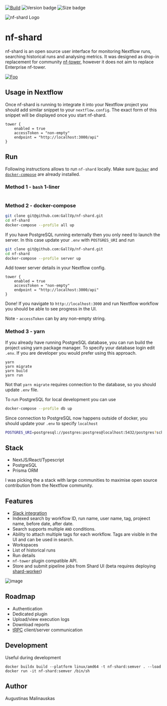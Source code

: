 [![Build](https://github.com/GallVp/nf-shard/actions/workflows/ci.yml/badge.svg)](https://github.com/GallVp/nf-shard/actions/workflows/ci.yml)
![Version badge](https://ghcr-badge.egpl.dev/GallVp/nf-shard/latest_tag?color=%236d52f4&ignore=latest&label=Version&trim=)
![Size badge](https://ghcr-badge.egpl.dev/GallVp/nf-shard/size?color=%23fa0092&tag=latest&label=Image+size&trim=)

![nf-shard Logo](./assets/logo.png)

# nf-shard

nf-shard is an open source user interface for monitoring Nextflow runs, searching historical runs and analysing metrics. It was designed as drop-in replacement for community [nf-tower](https://github.com/seqeralabs/nf-tower), however it does not aim to replace Enterprise nf-tower.

[![Foo](./assets/play.png)](https://www.youtube.com/watch?v=Fzq9cqozwEU)

## Usage in Nextflow

Once nf-shard is running to integrate it into your Nextflow project you should add similar snippet to your `nextflow.config`. The exact form of this snippet will be displayed once you start nf-shard.

```nextflow
tower {
    enabled = true
    accessToken = "non-empty"
    endpoint = "http://localhost:3000/api"
}
```

## Run

Following instructions allows to run `nf-shard` locally. Make sure [`Docker`](https://docs.docker.com/engine/install/) and [`docker-compose`](https://docs.docker.com/compose/install/linux/) are already installed.

### Method 1 - `bash` 1-liner

```bash

```

### Method 2 - docker-compose

```bash
git clone git@github.com:GallVp/nf-shard.git
cd nf-shard
docker-compose --profile all up
```

If you have PostgreSQL running externally then you only need to launch the server. In this case update your `.env` with `POSTGRES_URI` and run

```bash
git clone git@github.com:GallVp/nf-shard.git
cd nf-shard
docker-compose --profile server up
```

Add tower server details in your Nextflow config.

```nextflow
tower {
    enabled = true
    accessToken = "non-empty"
    endpoint = "http://localhost:3000/api"
}
```

Done! If you navigate to `http://localhost:3000` and run Nextflow workflow you should be able to see progress in the UI.

Note - `accessToken` can by any non-empty string.

### Method 3 - yarn

If you already have running PostgreSQL database, you can run build the project using yarn package manager. To specify your database login edit `.env`. If you are developer you would prefer using this approach.

```
yarn
yarn migrate
yarn build
yarn run
```

Not that `yarn migrate` requires connection to the database, so you should update `.env` file.

To run PostgreSQL for local development you can use

```bash
docker-compose --profile db up
```

Since connection to PostgreSQL now happens outside of docker, you should update your `.env` to specify `localhost`

```bash
POSTGRES_URI=postgresql://postgres:postgres@localhost:5432/postgres?schema=public
```

## Stack

- NextJS/React/Typescript
- PostgreSQL
- Prisma ORM

I was picking the a stack with large communities to maximise open source contribution from the Nextflow community.

## Features

- [Slack integration](https://www.youtube.com/watch?v=8lWLgvROQ8Q)
- Indexed search by workflow ID, run name, user name, tag, projeect name, before date, after date.
- Search supports multiple `AND` conditions.
- Ability to attach multiple tags for each workflow. Tags are visible in the UI and can be used in search.
- Workspaces
- List of historical runs
- Run details
- `nf-tower` plugin compatible API.
- Store and submit pipeline jobs from Shard UI (beta requires deploying [shard-worker](https://github.com/AugustDev/shard-worker))

![image](https://github.com/user-attachments/assets/1a2a0aea-2559-4c7a-b8bb-c033da4c2c9b)

## Roadmap

- Authentication
- Dedicated plugin
- Upload/view execution logs
- Download reports
- [tRPC](https://trpc.io/) client/server communication

## Development

Useful during development

```
docker buildx build --platform linux/amd64 -t nf-shard:semver . --load
docker run -it nf-shard:semver /bin/sh
```

## Author

Augustinas Malinauskas

